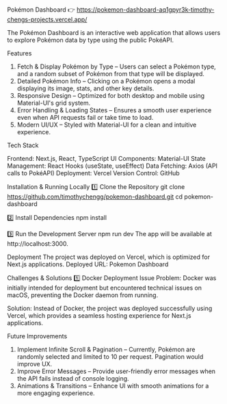 Pokémon Dashboard 👉 https://pokemon-dashboard-aq1gpyr3k-timothy-chengs-projects.vercel.app/

The Pokémon Dashboard is an interactive web application that allows users to explore Pokémon data by type using the public PokéAPI.


Features
1. Fetch & Display Pokémon by Type – Users can select a Pokémon type, and a random subset of Pokémon from that type will be displayed.
2. Detailed Pokémon Info – Clicking on a Pokémon opens a modal displaying its image, stats, and other key details.
3. Responsive Design – Optimized for both desktop and mobile using Material-UI's grid system.
4. Error Handling & Loading States – Ensures a smooth user experience even when API requests fail or take time to load.
5. Modern UI/UX – Styled with Material-UI for a clean and intuitive experience.

Tech Stack

Frontend: Next.js, React, TypeScript
UI Components: Material-UI
State Management: React Hooks (useState, useEffect)
Data Fetching: Axios (API calls to PokéAPI)
Deployment: Vercel
Version Control: GitHub


Installation & Running Locally
1️⃣ Clone the Repository
git clone https://github.com/timothychengg/pokemon-dashboard.git
cd pokemon-dashboard

2️⃣ Install Dependencies
npm install

3️⃣ Run the Development Server
npm run dev
The app will be available at http://localhost:3000.

Deployment
The project was deployed on Vercel, which is optimized for Next.js applications.
Deployed URL: Pokemon Dashboard

Challenges & Solutions
1️⃣ Docker Deployment Issue
Problem:
Docker was initially intended for deployment but encountered technical issues on macOS, preventing the Docker daemon from running.

Solution:
Instead of Docker, the project was deployed successfully using Vercel, which provides a seamless hosting experience for Next.js applications.

Future Improvements
1. Implement Infinite Scroll & Pagination – Currently, Pokémon are randomly selected and limited to 10 per request. Pagination would improve UX.
2. Improve Error Messages – Provide user-friendly error messages when the API fails instead of console logging.
3. Animations & Transitions – Enhance UI with smooth animations for a more engaging experience.


